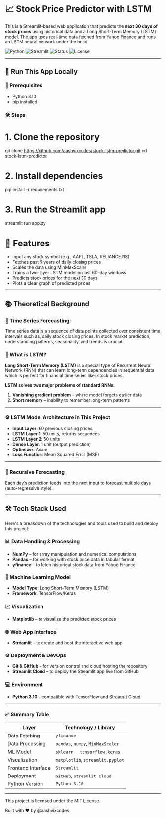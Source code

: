 # 📈 Stock Price Predictor with LSTM

This is a Streamlit-based web application that predicts the **next 30 days of stock prices** using historical data and a Long Short-Term Memory (LSTM) model. The app uses real-time data fetched from Yahoo Finance and runs an LSTM neural network under the hood.

![Python](https://img.shields.io/badge/Python-3.10-blue?style=flat-square&logo=python)
![Streamlit](https://img.shields.io/badge/Built%20with-Streamlit-red?style=flat-square&logo=streamlit)
![Status](https://img.shields.io/badge/Status-Local--Run-informational?style=flat-square)
![License](https://img.shields.io/badge/License-MIT-green?style=flat-square)

---

## 🚀 Run This App Locally

### 🔧 Prerequisites

- Python 3.10
- pip installed

### 🛠 Steps


# 1. Clone the repository
git clone https://github.com/aashvixcodes/stock-lstm-predictor.git
cd stock-lstm-predictor

# 2. Install dependencies
pip install -r requirements.txt

# 3. Run the Streamlit app
streamlit run app.py


# 🧠 Features

- Input any stock symbol (e.g., AAPL, TSLA, RELIANCE.NS)
- Fetches past 5 years of daily closing prices
- Scales the data using MinMaxScaler
- Trains a two-layer LSTM model on last 60-day windows
- Predicts stock prices for the next 30 days
- Plots a clear graph of predicted prices

---

## 📚 Theoretical Background

### 🔄 Time Series Forecasting-

Time series data is a sequence of data points collected over consistent time intervals such as, daily stock closing prices. 
In stock market prediction, understanding patterns, seasonality, and trends is crucial.

### 🧠 What is LSTM?

**Long Short-Term Memory (LSTM)** is a special type of Recurrent Neural Network (RNN) that can learn long-term dependencies in sequential data which is perfect for financial time series like: stock prices.

**LSTM solves two major problems of standard RNNs:**

1. **Vanishing gradient problem** – where model forgets earlier data
2. **Short memory** – inability to remember long-term patterns


---

### ⚙️ LSTM Model Architecture in This Project

- **Input Layer**: 60 previous closing prices
- **LSTM Layer 1**: 50 units, returns sequences
- **LSTM Layer 2**: 50 units
- **Dense Layer**: 1 unit (output prediction)
- **Optimizer**: Adam
- **Loss Function**: Mean Squared Error (MSE)

---
### 🔁 Recursive Forecasting

Each day’s prediction feeds into the next input to forecast multiple days (auto-regressive style).

---

## 🛠 Tech Stack Used

Here's a breakdown of the technologies and tools used to build and deploy this project:

### 📊 Data Handling & Processing
- **NumPy** – for array manipulation and numerical computations
- **Pandas** – for working with stock price data in tabular format
- **yfinance** – to fetch historical stock data from Yahoo Finance

### 🧠 Machine Learning Model

- **Model Type**: Long Short-Term Memory (LSTM)  
- **Framework**: TensorFlow/Keras  

### 📈 Visualization
- **Matplotlib** – to visualize the predicted stock prices

### 🌐 Web App Interface
- **Streamlit** – to create and host the interactive web app

### ⚙️ Deployment & DevOps
- **Git & GitHub** – for version control and cloud hosting the repository
- **Streamlit Cloud** – to deploy the Streamlit app live from GitHub

### 💻 Environment
- **Python 3.10** – compatible with TensorFlow and Streamlit Cloud

---

### ✅ Summary Table

| Layer               | Technology / Library                  |
|--------------------|----------------------------------------|
| Data Fetching      | `yfinance`                             |
| Data Processing    | `pandas`, `numpy`, `MinMaxScaler`      |
| ML Model           | `sklearn  ` `tensorflow.keras`         |                   
| Visualization      | `matplotlib`, `streamlit.pyplot`       |
| Frontend Interface | `Streamlit`                            |
| Deployment         | `GitHub`, `Streamlit Cloud`            |
| Python Version     | `Python 3.10`                          |

---

This project is licensed under the MIT License.

Built with ❤️ by @aashvixcodes


